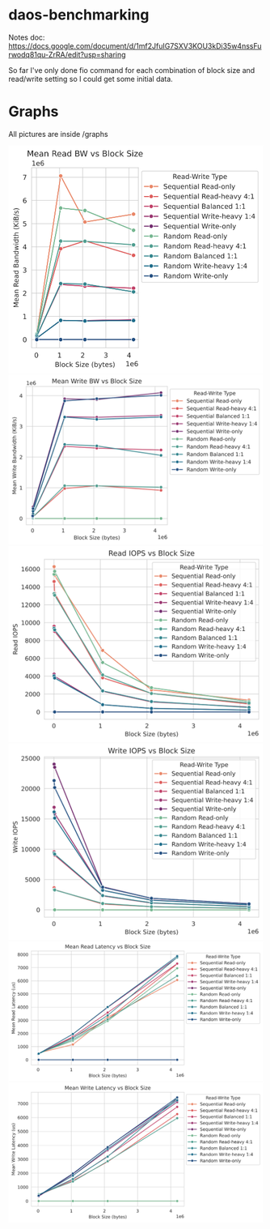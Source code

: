 # daos-benchmarking
Notes doc: https://docs.google.com/document/d/1mf2JfuIG7SXV3KOU3kDi35w4nssFurwodq81qu-ZrRA/edit?usp=sharing 

So far I've only done fio command for each combination of block size and read/write setting so I could get some initial data. 
# Graphs
All pictures are inside /graphs

![Mean Read BW vs BS](graphs/read_bw_mean_kb.svg)
![Mean Write BW vs BS](graphs/write_bw_mean_kb.svg)
![Read IOPS vs BS](graphs/read_iops.svg)
![Write IOPS vs BS](graphs/write_iops.svg)
![Mean Read Latency](graphs/read_lat_mean_us.svg)
![Mean Write Latency](graphs/write_lat_mean_us.svg)
